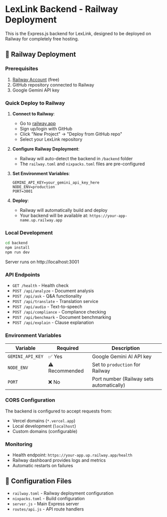 # LexLink Backend - Railway Deployment

This is the Express.js backend for LexLink, designed to be deployed on Railway for completely free hosting.

## 🚀 Railway Deployment

### Prerequisites
1. [Railway Account](https://railway.app) (free)
2. GitHub repository connected to Railway
3. Google Gemini API key

### Quick Deploy to Railway

1. **Connect to Railway**:
   - Go to [railway.app](https://railway.app)
   - Sign up/login with GitHub
   - Click "New Project" → "Deploy from GitHub repo"
   - Select your LexLink repository

2. **Configure Railway Deployment**:
   - Railway will auto-detect the backend in `/backend` folder
   - The `railway.toml` and `nixpacks.toml` files are pre-configured

3. **Set Environment Variables**:
   ```
   GEMINI_API_KEY=your_gemini_api_key_here
   NODE_ENV=production
   PORT=3001
   ```

4. **Deploy**:
   - Railway will automatically build and deploy
   - Your backend will be available at: `https://your-app-name.up.railway.app`

### Local Development

```bash
cd backend
npm install
npm run dev
```

Server runs on http://localhost:3001

### API Endpoints

- `GET /health` - Health check
- `POST /api/analyze` - Document analysis
- `POST /api/ask` - Q&A functionality  
- `POST /api/translate` - Translation service
- `POST /api/audio` - Text-to-speech
- `POST /api/compliance` - Compliance checking
- `POST /api/benchmark` - Document benchmarking
- `POST /api/explain` - Clause explanation

### Environment Variables

| Variable | Required | Description |
|----------|----------|-------------|
| `GEMINI_API_KEY` | ✅ Yes | Google Gemini AI API key |
| `NODE_ENV` | ⚠️ Recommended | Set to `production` for Railway |
| `PORT` | ❌ No | Port number (Railway sets automatically) |

### CORS Configuration

The backend is configured to accept requests from:
- Vercel domains (`*.vercel.app`)
- Local development (`localhost`)
- Custom domains (configurable)

### Monitoring

- Health endpoint: `https://your-app.up.railway.app/health`
- Railway dashboard provides logs and metrics
- Automatic restarts on failures

## 🔧 Configuration Files

- `railway.toml` - Railway deployment configuration
- `nixpacks.toml` - Build configuration  
- `server.js` - Main Express server
- `routes/api.js` - API route handlers